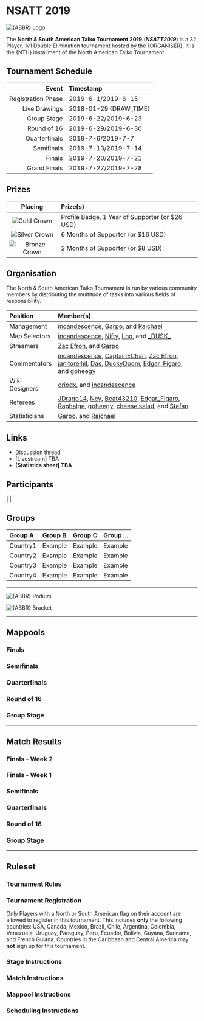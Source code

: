 <!--
Find and replace those tags listed below with proper information, then delete this comment.
{TOURNAMENT_NAME} = tournament name
{MODE} = game mode
{ABBR} = abbreviation of the tournament name followed by its iteration/year occurence e.g. MWC 4K 2018
{ORGANISER} = organiser of the tournament
{NTH} = installment ordinal number
{TOURNAMENT_SERIES} = tournament name without its iteration suffix e.g. osu!mania 4K World Cup
{DRAW_TIME} = Live Drawings (Livestream) time for the tournament
{TOPIC_NUM} = forum thread number
{STATS_LINK} = link to overall statistics sheet (it should be a Google Drive link)
You will still need to fill other items such as tables, etc.
Use .png as a default format for images, since .jpg can't handle transparency.
Alongside this comment, remember to delete all comments across the article after you finish.
-->

# NSATT 2019

![{ABBR} Logo](https://i.imgur.com/BK2tToK.png)

The **North & South American Taiko Tournament 2019** (***NSATT2019***) is a 32 Player, 1v1 Double Elimination tournament hosted by the {ORGANISER}. It is the {NTH} installment of the North American Taiko Tournament.

## Tournament Schedule

| Event | Timestamp |
| --: | :-- |
| Registration Phase | 2019-6-1/2019-6-15 |
| Live Drawings | 2018-01-29 {DRAW_TIME} | idk if we need this 
| Group Stage | 2019-6-22/2019-6-23 |
| Round of 16 | 2019-6-29/2019-6-30 |
| Quarterfinals | 2019-7-6/2019-7-7 |
| Semifinals | 2019-7-13/2019-7-14 |
| Finals | 2019-7-20/2019-7-21 |
| Grand Finals | 2019-7-27/2019-7-28 |

<!-- Use YYYY-MM-DD Format for dates e.g. 2018-01-01
Use (HH:MM) format for {DRAW_TIME} e.g. (12:00 UTC)
 -->

## Prizes

| Placing | Prize(s) |
| :-: | :-- |
| ![Gold Crown](/wiki/shared/GCrown.png "1st place") | Profile Badge, 1 Year of Supporter (or $26 USD) |
| ![Silver Crown](/wiki/shared/SCrown.png "2nd place") | 6 Months of Supporter (or $16 USD) |
| ![Bronze Crown](/wiki/shared/BCrown.png "3rd place") | 2 Months of Supporter (or $8 USD) |

## Organisation

The North & South American Taiko Tournament is run by various community members by distributing the multitude of tasks into various fields of responsibility.

| Position | Member(s) |
| :-- | :-- |
| Management | [incandescence](https://osu.ppy.sh/users/incandescence), [Garpo](https://osu.ppy.sh/users/Garpo), and [Raichael](https://osu.ppy.sh/users/Raichael) |
| Map Selectors | [incandescence](https://osu.ppy.sh/users/incandescence), [Nifty](https://osu.ppy.sh/users/Nifty), [Lno](https://osu.ppy.sh/users/Lno), and [\_DUSK\_](https://osu.ppy.sh/users/_DUSK_) |
| Streamers | [Zac Efron](https://osu.ppy.sh/users/Zac%20Efron), and [Garpo](https://osu.ppy.sh/users/Garpo) |
| Commentators | [incandescence](https://osu.ppy.sh/users/incandescence), [CaptainEChan](https://osu.ppy.sh/users/CaptainEChan), [Zac Efron](https://osu.ppy.sh/users/Zac%20Efron), [janitoreihil](https://osu.ppy.sh/users/janitoreihil), [Das](https://osu.ppy.sh/users/Das), [DuckyDoom](https://osu.ppy.sh/users/DuckyDoom), [Edgar_Figaro](https://osu.ppy.sh/users/Edgar_Figaro), and [goheegy](https://osu.ppy.sh/users/goheegy) |
| Wiki Designers | [driodx](https://osu.ppy.sh/users/driodx), and [incandescence](https://osu.ppy.sh/users/incandescence) |
| Referees | [JDrago14](https://osu.ppy.sh/users/JDrago14), [Ney](https://osu.ppy.sh/users/Ney), [Beat43210](https://osu.ppy.sh/users/Beat43210), [Edgar_Figaro](https://osu.ppy.sh/users/Edgar_Figaro), [Raphalge](https://osu.ppy.sh/users/Raphalge), [goheegy](https://osu.ppy.sh/users/goheegy), [cheese salad](https://osu.ppy.sh/users/cheese%20salad), and [Stefan](https://osu.ppy.sh/users/Stefan) |
| Statisticians | [Garpo](https://osu.ppy.sh/users/Garpo), and [Raichael](https://osu.ppy.sh/users/Raichael) |

## Links

- [Discussion thread](https://osu.ppy.sh/community/forums/topics/907995)
- [Livestream] TBA
- **[Statistics sheet] TBA**

## Participants

|  |

## Groups

| Group A | Group B | Group C | Group ... |
| :-- | :-- | :-- | :-- |
| Country1 | Example | Example | Example |
| Country2 | Example | Example | Example |
| Country3 | Example | Example | Example |
| Country4 | Example | Example | Example |

---------------------------

![{ABBR} Podium](img/podium.png)

![{ABBR} Bracket](img/bracket.png)

---------------------------

## Mappools

### Finals
### Semifinals
### Quarterfinals
### Round of 16
### Group Stage

<!-- Tiebreaker beatmap must be bolded -->

--------------------------------

## Match Results

### Finals - Week 2
### Finals - Week 1
### Semifinals
### Quarterfinals
### Round of 16
### Group Stage

---------------------------------

## Ruleset
<!-- For official tournaments it depends on game mode used -->
### Tournament Rules

### Tournament Registration
Only Players with a North or South American flag on their account are allowed to register in this tournament. This includes **only** the following countries: USA, Canada, Mexico, Brazil, Chile, Argentina, Colombia, Venezuela, Uruguay, Paraguay, Peru, Ecuador, Bolivia, Guyana, Suriname, and French Guiana. Countries in the Caribbean and Central America may **not** sign up for this tournament. 
### Stage Instructions

### Match Instructions

### Mappool Instructions

### Scheduling Instructions

<!--
Add flag references here.
Use https://megaapplepi.github.io/flag-wiki-osu/ for usage of flag references.
 -->
